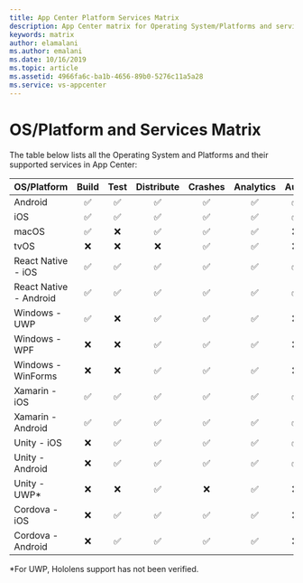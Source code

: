 ```yaml
---
title: App Center Platform Services Matrix
description: App Center matrix for Operating System/Platforms and services
keywords: matrix
author: elamalani
ms.author: emalani
ms.date: 10/16/2019
ms.topic: article
ms.assetid: 4966fa6c-ba1b-4656-89b0-5276c11a5a28
ms.service: vs-appcenter
---
```


# OS/Platform and Services Matrix

The table below lists all the Operating System and Platforms and their supported services in App Center:

| OS/Platform            | Build | Test | Distribute | Crashes | Analytics | Auth | Data | Push |
| :--------------------- | :---: | :--: | :--------: | :-----: | :-------: | :--: | :--: | :--: |
| Android                |  ✅   |  ✅  |     ✅     |   ✅    |    ✅     |  ✅  |  ✅  |  ✅  |
| iOS                    |  ✅   |  ✅  |     ✅     |   ✅    |    ✅     |  ✅  |  ✅  |  ✅  |
| macOS                  |  ✅   |  ❌  |     ✅     |   ✅    |    ✅     |  ❌  |  ❌  |  ✅  |
| tvOS                   |  ❌   |  ❌  |     ❌     |   ✅    |    ✅     |  ❌  |  ❌  |  ❌  |
| React Native - iOS     |  ✅   |  ✅  |     ✅     |   ✅    |    ✅     |  ✅  |  ✅  |  ✅  |
| React Native - Android |  ✅   |  ✅  |     ✅     |   ✅    |    ✅     |  ✅  |  ✅  |  ✅  |
| Windows - UWP          |  ✅   |  ❌  |     ✅     |   ✅    |    ✅     |  ❌  |  ❌  |  ✅  |
| Windows - WPF          |  ❌   |  ❌  |     ✅     |   ✅    |    ✅     |  ❌  |  ❌  |  ❌  |
| Windows - WinForms     |  ❌   |  ❌  |     ✅     |   ✅    |    ✅     |  ❌  |  ❌  |  ❌  |
| Xamarin - iOS          |  ✅   |  ✅  |     ✅     |   ✅    |    ✅     |  ✅  |  ✅  |  ✅  |
| Xamarin - Android      |  ✅   |  ✅  |     ✅     |   ✅    |    ✅     |  ✅  |  ✅  |  ✅  |
| Unity - iOS            |  ❌   |  ✅  |     ✅     |   ✅    |    ✅     |  ✅  |  ❌  |  ✅  |
| Unity - Android        |  ❌   |  ✅  |     ✅     |   ✅    |    ✅     |  ✅  |  ❌  |  ✅  |
| Unity - UWP*           |  ❌   |  ❌  |     ✅     |   ❌    |    ✅     |  ❌  |  ❌  |  ✅  |
| Cordova - iOS          |  ❌   |  ✅  |     ✅     |   ✅    |    ✅     |  ❌  |  ❌  |  ✅  |
| Cordova - Android      |  ❌   |  ✅  |     ✅     |   ✅    |    ✅     |  ❌  |  ❌  |  ✅  |

*For UWP, Hololens support has not been verified.
